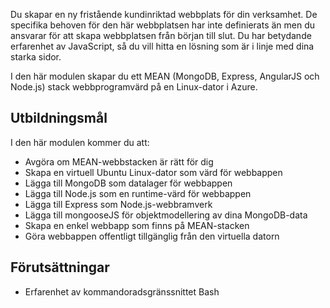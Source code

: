 Du skapar en ny fristående kundinriktad webbplats för din verksamhet. De specifika behoven för den här webbplatsen har inte definierats än men du ansvarar för att skapa webbplatsen från början till slut. Du har betydande erfarenhet av JavaScript, så du vill hitta en lösning som är i linje med dina starka sidor.

I den här modulen skapar du ett MEAN (MongoDB, Express, AngularJS och Node.js) stack webbprogramvärd på en Linux-dator i Azure.

## <a name="learning-objectives"></a>Utbildningsmål

I den här modulen kommer du att:

- Avgöra om MEAN-webbstacken är rätt för dig
- Skapa en virtuell Ubuntu Linux-dator som värd för webbappen
- Lägga till MongoDB som datalager för webbappen
- Lägga till Node.js som en runtime-värd för webbappen
- Lägga till Express som Node.js-webbramverk
- Lägga till mongooseJS för objektmodellering av dina MongoDB-data
- Skapa en enkel webbapp som finns på MEAN-stacken
- Göra webbappen offentligt tillgänglig från den virtuella datorn

## <a name="prerequisites"></a>Förutsättningar

- Erfarenhet av kommandoradsgränssnittet Bash